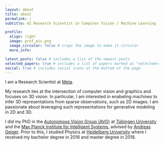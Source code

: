 ```yaml
---
layout: about
title: about
permalink: /
subtitle: AI Research Scientist in Computer Vision / Machine Learning

profile:
  align: right
  image: prof_pic.png
  image_circular: false # crops the image to make it circular
  more_info:

latest_posts: false # includes a list of the newest posts
selected_papers: true # includes a list of papers marked as "selected={true}"
social: true # includes social icons at the bottom of the page
---
```


I am a Research Scientist at [Meta](https://www.meta.com/).

My research lies at the intersection of computer vision and graphics and focuses on 3D vision. In particular, I am
interested in enabeling machines to infer 3D representations from sparse observations, such as 2D images. I am
passionate about leveraging such representations for generative modeling in 2D and 3D.

I did my PhD in
the [Autonomous Vision Group (AVG)](https://uni-tuebingen.de/en/fakultaeten/mathematisch-naturwissenschaftliche-fakultaet/fachbereiche/informatik/lehrstuehle/autonomous-vision/home/)
at [Tübingen University](https://uni-tuebingen.de/en/) and
the [Max Planck Institute for Intelligent Systems](https://is.mpg.de/), advised by [Andreas Geiger](http://cvlibs.net/).
Prior to this, I studied Physics at [Heidelberg University](https://www.uni-heidelberg.de/en) where I received my
bachelor degree in 2016 and master degree in 2018.
